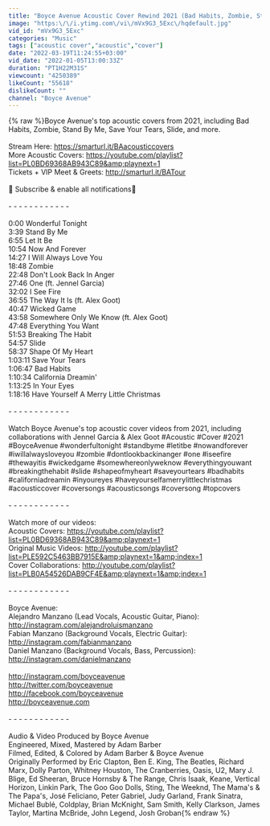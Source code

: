 ```yaml
---
title: "Boyce Avenue Acoustic Cover Rewind 2021 (Bad Habits, Zombie, Stand By Me, Save Your Tears, Slide)"
image: "https:\/\/i.ytimg.com\/vi\/mVx9G3_5Exc\/hqdefault.jpg"
vid_id: "mVx9G3_5Exc"
categories: "Music"
tags: ["acoustic cover","acoustic","cover"]
date: "2022-03-19T11:24:55+03:00"
vid_date: "2022-01-05T13:00:33Z"
duration: "PT1H22M31S"
viewcount: "4250389"
likeCount: "55618"
dislikeCount: ""
channel: "Boyce Avenue"
---
```

{% raw %}Boyce Avenue's top acoustic covers from 2021, including Bad Habits, Zombie, Stand By Me, Save Your Tears, Slide, and more.<br /><br />Stream Here: <a rel="nofollow" target="blank" href="https://smarturl.it/BAacousticcovers">https://smarturl.it/BAacousticcovers</a><br />More Acoustic Covers: <a rel="nofollow" target="blank" href="https://youtube.com/playlist?list=PL0BD69368AB943C89&amp;playnext=1">https://youtube.com/playlist?list=PL0BD69368AB943C89&amp;playnext=1</a><br />Tickets + VIP Meet &amp; Greets: <a rel="nofollow" target="blank" href="http://smarturl.it/BATour">http://smarturl.it/BATour</a><br /><br />🔔 Subscribe &amp; enable all notifications🔔<br /><br />- - - - - - - - - - - -<br /><br />0:00 Wonderful Tonight<br />3:39 Stand By Me<br />6:55 Let It Be<br />10:54 Now And Forever<br />14:27 I Will Always Love You<br />18:48 Zombie<br />22:48 Don't Look Back In Anger<br />27:46 One (ft. Jennel Garcia) <br />32:02 I See Fire<br />36:55 The Way It Is (ft. Alex Goot)<br />40:47 Wicked Game<br />43:58 Somewhere Only We Know (ft. Alex Goot)<br />47:48 Everything You Want<br />51:53 Breaking The Habit<br />54:57 Slide<br />58:37 Shape Of My Heart<br />1:03:11 Save Your Tears<br />1:06:47 Bad Habits<br />1:10:34 California Dreamin' <br />1:13:25 In Your Eyes<br />1:18:16 Have Yourself A Merry Little Christmas<br /><br />- - - - - - - - - - - -<br /><br />Watch Boyce Avenue's top acoustic cover videos from 2021, including collaborations with Jennel Garcia &amp; Alex Goot #Acoustic #Cover #2021 #BoyceAvenue #wonderfultonight #standbyme #letitbe #nowandforever #iwillalwaysloveyou #zombie #dontlookbackinanger #one #iseefire #thewayitis #wickedgame #somewhereonlyweknow #everythingyouwant #breakingthehabit #slide #shapeofmyheart #saveyourtears #badhabits #californiadreamin #inyoureyes #haveyourselfamerrylittlechristmas #acousticcover #coversongs #acousticsongs #coversong #topcovers<br /><br />- - - - - - - - - - - -<br /><br />Watch more of our videos:<br />Acoustic Covers: <a rel="nofollow" target="blank" href="https://youtube.com/playlist?list=PL0BD69368AB943C89&amp;playnext=1">https://youtube.com/playlist?list=PL0BD69368AB943C89&amp;playnext=1</a><br />Original Music Videos: <a rel="nofollow" target="blank" href="http://youtube.com/playlist?list=PLE592C5463BB7915E&amp;playnext=1&amp;index=1">http://youtube.com/playlist?list=PLE592C5463BB7915E&amp;playnext=1&amp;index=1</a><br />Cover Collaborations: <a rel="nofollow" target="blank" href="http://youtube.com/playlist?list=PLB0A54526DAB9CF4E&amp;playnext=1&amp;index=1">http://youtube.com/playlist?list=PLB0A54526DAB9CF4E&amp;playnext=1&amp;index=1</a><br /><br />- - - - - - - - - - - -<br /><br />Boyce Avenue:<br />Alejandro Manzano (Lead Vocals, Acoustic Guitar, Piano): <a rel="nofollow" target="blank" href="http://instagram.com/alejandroluismanzano">http://instagram.com/alejandroluismanzano</a> <br />Fabian Manzano (Background Vocals, Electric Guitar): <a rel="nofollow" target="blank" href="http://instagram.com/fabianmanzano">http://instagram.com/fabianmanzano</a><br />Daniel Manzano (Background Vocals, Bass, Percussion): <a rel="nofollow" target="blank" href="http://instagram.com/danielmanzano">http://instagram.com/danielmanzano</a><br /><br /><a rel="nofollow" target="blank" href="http://instagram.com/boyceavenue">http://instagram.com/boyceavenue</a><br /><a rel="nofollow" target="blank" href="http://twitter.com/boyceavenue">http://twitter.com/boyceavenue</a><br /><a rel="nofollow" target="blank" href="http://facebook.com/boyceavenue">http://facebook.com/boyceavenue</a><br /><a rel="nofollow" target="blank" href="http://boyceavenue.com">http://boyceavenue.com</a><br /><br />- - - - - - - - - - - -<br /><br />Audio &amp; Video Produced by Boyce Avenue<br />Engineered, Mixed, Mastered by Adam Barber<br />Filmed, Edited, &amp; Colored by Adam Barber &amp; Boyce Avenue<br />Originally Performed by Eric Clapton, Ben E. King, The Beatles, Richard Marx, Dolly Parton, Whitney Houston, The Cranberries, Oasis, U2, Mary J. Blige, Ed Sheeran, Bruce Hornsby &amp; The Range, Chris Isaak, Keane, Vertical Horizon, Linkin Park, The Goo Goo Dolls, Sting, The Weeknd, The Mama's &amp; The Papa's, José Feliciano, Peter Gabriel, Judy Garland, Frank Sinatra, Michael Bublé, Coldplay, Brian McKnight, Sam Smith, Kelly Clarkson, James Taylor, Martina McBride, John Legend, Josh Groban{% endraw %}
